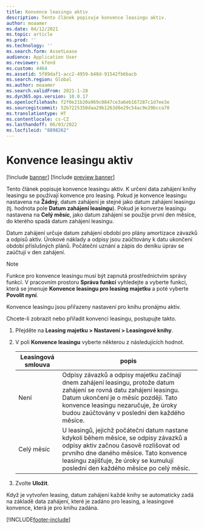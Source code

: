 ```yaml
---
title: Konvence leasingu aktiv
description: Tento článek popisuje konvence leasingu aktiv.
author: moaamer
ms.date: 04/12/2021
ms.topic: article
ms.prod: ''
ms.technology: ''
ms.search.form: AssetLease
audience: Application User
ms.reviewer: kfend
ms.custom: 4464
ms.assetid: 5f89daf1-acc2-4959-b48d-91542fb6bacb
ms.search.region: Global
ms.author: moaamer
ms.search.validFrom: 2021-1-28
ms.dyn365.ops.version: 10.0.17
ms.openlocfilehash: f2f0e21b20a969c0847ce3a6eb167287c1d7ee3e
ms.sourcegitcommit: 52b7225350daa29b1263d8e29c54ac9e20bcca70
ms.translationtype: HT
ms.contentlocale: cs-CZ
ms.lasthandoff: 06/03/2022
ms.locfileid: "8898262"
---
```

# <a name="asset-leasing-conventions"></a>Konvence leasingu aktiv

[!include [banner](../includes/banner.md)]
[!include [preview banner](../includes/preview-banner.md)]

Tento článek popisuje konvence leasingu aktiv. K určení data zahájení knihy leasingu se používají konvence pro leasing. Pokud je konvence leasingu nastavena na **Žádný**, datum zahájení je stejné jako datum zahájení leasingu (tj. hodnota pole **Datum zahájení leasingu**). Pokud je konverze leasingu nastavena na **Celý měsíc**, jako datum zahájení se použije první den měsíce, do kterého spadá datum zahájení leasingu.

Datum zahájení určuje datum zahájení období pro plány amortizace závazků a odpisů aktiv. Úrokové náklady a odpisy jsou zaúčtovány k datu ukončení období příslušných plánů. Počáteční uznání a zápis do deníku úprav se zaúčtují v den zahájení.

> [!NOTE]
> Funkce pro konvence leasingu musí být zapnutá prostřednictvím správy funkcí. V pracovním prostoru **Správa funkcí** vyhledejte a vyberte funkci, která se jmenuje **Konvence leasingu pro leasing majetku** a poté vyberte **Povolit nyní**.

Konvence leasingu jsou přiřazeny nastavení pro knihu pronájmu aktiv.

Chcete-li zobrazit nebo přiřadit konvenci leasingu, postupujte takto.

1. Přejděte na **Leasing majetku \> Nastavení \> Leasingové knihy**.
2. V poli **Konvence leasingu** vyberte některou z následujících hodnot.

    | Leasingová smlouva | popis |
    |--------------------|-------------|
    | Není               | Odpisy závazků a odpisy majetku začínají dnem zahájení leasingu, protože datum zahájení se rovná datu zahájení leasingu. Datum ukončení je o měsíc později. Tato konvence leasingu nezaručuje, že úroky budou zaúčtovány v poslední den každého měsíce. |
    | Celý měsíc         | U leasingů, jejichž počáteční datum nastane kdykoli během měsíce, se odpisy závazků a odpisy aktiv začnou časově rozlišovat od prvního dne daného měsíce. Tato konvence leasingu zajišťuje, že úroky se kumulují poslední den každého měsíce po celý měsíc. |

3. Zvolte **Uložit**.

Když je vytvořen leasing, datum zahájení každé knihy se automaticky zadá na základě data zahájení, které je zadáno pro leasing, a leasingové konvence, která je pro knihu zadána.


[!INCLUDE[footer-include](../../includes/footer-banner.md)]
